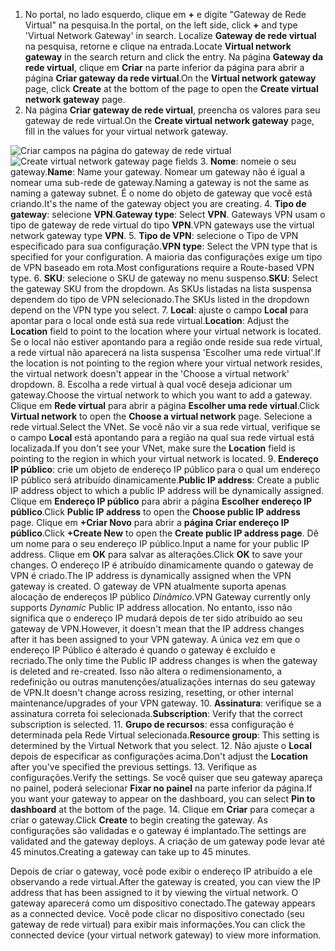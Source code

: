 1. <span data-ttu-id="e66b8-101">No portal, no lado esquerdo, clique em **+** e digite "Gateway de Rede Virtual" na pesquisa.</span><span class="sxs-lookup"><span data-stu-id="e66b8-101">In the portal, on the left side, click **+** and type 'Virtual Network Gateway' in search.</span></span> <span data-ttu-id="e66b8-102">Localize **Gateway de rede virtual** na pesquisa, retorne e clique na entrada.</span><span class="sxs-lookup"><span data-stu-id="e66b8-102">Locate **Virtual network gateway** in the search return and click the entry.</span></span> <span data-ttu-id="e66b8-103">Na página **Gateway da rede virtual**, clique em **Criar** na parte inferior da página para abrir a página **Criar gateway da rede virtual**.</span><span class="sxs-lookup"><span data-stu-id="e66b8-103">On the **Virtual network gateway** page, click **Create** at the bottom of the page to open the **Create virtual network gateway** page.</span></span>
2. <span data-ttu-id="e66b8-104">Na página **Criar gateway de rede virtual**, preencha os valores para seu gateway de rede virtual.</span><span class="sxs-lookup"><span data-stu-id="e66b8-104">On the **Create virtual network gateway** page, fill in the values for your virtual network gateway.</span></span>

  <span data-ttu-id="e66b8-105">![Criar campos na página do gateway de rede virtual](./media/vpn-gateway-add-gw-p2s-rm-portal-include/p2sgw.png "Criar campos na página do gateway de rede virtual")</span><span class="sxs-lookup"><span data-stu-id="e66b8-105">![Create virtual network gateway page fields](./media/vpn-gateway-add-gw-p2s-rm-portal-include/p2sgw.png "Create virtual network gateway page fields")</span></span>
3. <span data-ttu-id="e66b8-106">**Nome**: nomeie o seu gateway.</span><span class="sxs-lookup"><span data-stu-id="e66b8-106">**Name**: Name your gateway.</span></span> <span data-ttu-id="e66b8-107">Nomear um gateway não é igual a nomear uma sub-rede de gateway.</span><span class="sxs-lookup"><span data-stu-id="e66b8-107">Naming a gateway is not the same as naming a gateway subnet.</span></span> <span data-ttu-id="e66b8-108">É o nome do objeto de gateway que você está criando.</span><span class="sxs-lookup"><span data-stu-id="e66b8-108">It's the name of the gateway object you are creating.</span></span>
4. <span data-ttu-id="e66b8-109">**Tipo de gateway**: selecione **VPN**.</span><span class="sxs-lookup"><span data-stu-id="e66b8-109">**Gateway type**: Select **VPN**.</span></span> <span data-ttu-id="e66b8-110">Gateways VPN usam o tipo de gateway de rede virtual do tipo **VPN**.</span><span class="sxs-lookup"><span data-stu-id="e66b8-110">VPN gateways use the virtual network gateway type **VPN**.</span></span>
5. <span data-ttu-id="e66b8-111">**Tipo de VPN**: selecione o Tipo de VPN especificado para sua configuração.</span><span class="sxs-lookup"><span data-stu-id="e66b8-111">**VPN type**: Select the VPN type that is specified for your configuration.</span></span> <span data-ttu-id="e66b8-112">A maioria das configurações exige um tipo de VPN baseado em rota.</span><span class="sxs-lookup"><span data-stu-id="e66b8-112">Most configurations require a Route-based VPN type.</span></span>
6. <span data-ttu-id="e66b8-113">**SKU**: selecione o SKU de gateway no menu suspenso.</span><span class="sxs-lookup"><span data-stu-id="e66b8-113">**SKU**: Select the gateway SKU from the dropdown.</span></span> <span data-ttu-id="e66b8-114">As SKUs listadas na lista suspensa dependem do tipo de VPN selecionado.</span><span class="sxs-lookup"><span data-stu-id="e66b8-114">The SKUs listed in the dropdown depend on the VPN type you select.</span></span>
7. <span data-ttu-id="e66b8-115">**Local**: ajuste o campo **Local** para apontar para o local onde está sua rede virtual.</span><span class="sxs-lookup"><span data-stu-id="e66b8-115">**Location**: Adjust the **Location** field to point to the location where your virtual network is located.</span></span> <span data-ttu-id="e66b8-116">Se o local não estiver apontando para a região onde reside sua rede virtual, a rede virtual não aparecerá na lista suspensa 'Escolher uma rede virtual'.</span><span class="sxs-lookup"><span data-stu-id="e66b8-116">If the location is not pointing to the region where your virtual network resides, the virtual network doesn't appear in the 'Choose a virtual network' dropdown.</span></span>
8. <span data-ttu-id="e66b8-117">Escolha a rede virtual à qual você deseja adicionar um gateway.</span><span class="sxs-lookup"><span data-stu-id="e66b8-117">Choose the virtual network to which you want to add a gateway.</span></span> <span data-ttu-id="e66b8-118">Clique em **Rede virtual** para abrir a página **Escolher uma rede virtual**.</span><span class="sxs-lookup"><span data-stu-id="e66b8-118">Click **Virtual network** to open the **Choose a virtual network** page.</span></span> <span data-ttu-id="e66b8-119">Selecione a rede virtual.</span><span class="sxs-lookup"><span data-stu-id="e66b8-119">Select the VNet.</span></span> <span data-ttu-id="e66b8-120">Se você não vir a sua rede virtual, verifique se o campo **Local** está apontando para a região na qual sua rede virtual está localizada.</span><span class="sxs-lookup"><span data-stu-id="e66b8-120">If you don't see your VNet, make sure the **Location** field is pointing to the region in which your virtual network is located.</span></span>
9. <span data-ttu-id="e66b8-121">**Endereço IP público**: crie um objeto de endereço IP público para o qual um endereço IP público será atribuído dinamicamente.</span><span class="sxs-lookup"><span data-stu-id="e66b8-121">**Public IP address**: Create a public IP address object to which a public IP address will be dynamically assigned.</span></span> <span data-ttu-id="e66b8-122">Clique em **Endereço IP público** para abrir a página **Escolher endereço IP público**.</span><span class="sxs-lookup"><span data-stu-id="e66b8-122">Click **Public IP address** to open the **Choose public IP address** page.</span></span> <span data-ttu-id="e66b8-123">Clique em **+Criar Novo** para abrir a **página Criar endereço IP público**.</span><span class="sxs-lookup"><span data-stu-id="e66b8-123">Click **+Create New** to open the **Create public IP address page**.</span></span> <span data-ttu-id="e66b8-124">Dê um nome para o seu endereço IP público.</span><span class="sxs-lookup"><span data-stu-id="e66b8-124">Input a name for your public IP address.</span></span> <span data-ttu-id="e66b8-125">Clique em **OK** para salvar as alterações.</span><span class="sxs-lookup"><span data-stu-id="e66b8-125">Click **OK** to save your changes.</span></span> <span data-ttu-id="e66b8-126">O endereço IP é atribuído dinamicamente quando o gateway de VPN é criado.</span><span class="sxs-lookup"><span data-stu-id="e66b8-126">The IP address is dynamically assigned when the VPN gateway is created.</span></span> <span data-ttu-id="e66b8-127">O gateway de VPN atualmente suporta apenas alocação de endereços IP público *Dinâmico*.</span><span class="sxs-lookup"><span data-stu-id="e66b8-127">VPN Gateway currently only supports *Dynamic* Public IP address allocation.</span></span> <span data-ttu-id="e66b8-128">No entanto, isso não significa que o endereço IP mudará depois de ter sido atribuído ao seu gateway de VPN.</span><span class="sxs-lookup"><span data-stu-id="e66b8-128">However, it doesn't mean that the IP address changes after it has been assigned to your VPN gateway.</span></span> <span data-ttu-id="e66b8-129">A única vez em que o endereço IP Público é alterado é quando o gateway é excluído e recriado.</span><span class="sxs-lookup"><span data-stu-id="e66b8-129">The only time the Public IP address changes is when the gateway is deleted and re-created.</span></span> <span data-ttu-id="e66b8-130">Isso não altera o redimensionamento, a redefinição ou outras manutenções/atualizações internas do seu gateway de VPN.</span><span class="sxs-lookup"><span data-stu-id="e66b8-130">It doesn't change across resizing, resetting, or other internal maintenance/upgrades of your VPN gateway.</span></span>
10. <span data-ttu-id="e66b8-131">**Assinatura**: verifique se a assinatura correta foi selecionada.</span><span class="sxs-lookup"><span data-stu-id="e66b8-131">**Subscription**: Verify that the correct subscription is selected.</span></span>
11. <span data-ttu-id="e66b8-132">**Grupo de recursos**: essa configuração é determinada pela Rede Virtual selecionada.</span><span class="sxs-lookup"><span data-stu-id="e66b8-132">**Resource group**: This setting is determined by the Virtual Network that you select.</span></span>
12. <span data-ttu-id="e66b8-133">Não ajuste o **Local** depois de especificar as configurações acima.</span><span class="sxs-lookup"><span data-stu-id="e66b8-133">Don't adjust the **Location** after you've specified the previous settings.</span></span>
13. <span data-ttu-id="e66b8-134">Verifique as configurações.</span><span class="sxs-lookup"><span data-stu-id="e66b8-134">Verify the settings.</span></span> <span data-ttu-id="e66b8-135">Se você quiser que seu gateway apareça no painel, poderá selecionar **Fixar no painel** na parte inferior da página.</span><span class="sxs-lookup"><span data-stu-id="e66b8-135">If you want your gateway to appear on the dashboard, you can select **Pin to dashboard** at the bottom of the page.</span></span>
14. <span data-ttu-id="e66b8-136">Clique em **Criar** para começar a criar o gateway.</span><span class="sxs-lookup"><span data-stu-id="e66b8-136">Click **Create** to begin creating the gateway.</span></span> <span data-ttu-id="e66b8-137">As configurações são validadas e o gateway é implantado.</span><span class="sxs-lookup"><span data-stu-id="e66b8-137">The settings are validated and the gateway deploys.</span></span> <span data-ttu-id="e66b8-138">A criação de um gateway pode levar até 45 minutos.</span><span class="sxs-lookup"><span data-stu-id="e66b8-138">Creating a gateway can take up to 45 minutes.</span></span>

<span data-ttu-id="e66b8-139">Depois de criar o gateway, você pode exibir o endereço IP atribuído a ele observando a rede virtual.</span><span class="sxs-lookup"><span data-stu-id="e66b8-139">After the gateway is created, you can view the IP address that has been assigned to it by viewing the virtual network.</span></span> <span data-ttu-id="e66b8-140">O gateway aparecerá como um dispositivo conectado.</span><span class="sxs-lookup"><span data-stu-id="e66b8-140">The gateway appears as a connected device.</span></span> <span data-ttu-id="e66b8-141">Você pode clicar no dispositivo conectado (seu gateway de rede virtual) para exibir mais informações.</span><span class="sxs-lookup"><span data-stu-id="e66b8-141">You can click the connected device (your virtual network gateway) to view more information.</span></span>